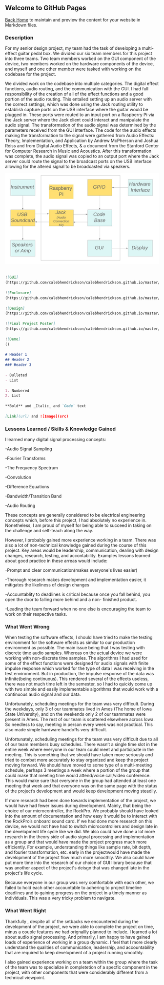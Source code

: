 ## Welcome to GitHub Pages

[Back Home](README.md) to maintain and preview the content for your website in Markdown files.



### Description

For my senior design project, my team had the task of developing a multi-effect guitar pedal box. We divided our six team members for this project into three teams. Two team members worked on the GUI component of the device, two members worked on the hardware components of the device, and myself and one other member were tasked with working on the codebase for the project. 

We divided work on the codebase into multiple categories. The digital effect functions, audio routing, and the communication with the GUI. I had full responsibility of the creation of all of the effect functions and a good portion of the audio routing. This entailed setting up an audio server with the correct settings, which was done using the Jack routing utility to establish capture ports on the USB interface where the guitar would be plugged in. These ports were routed to an input port on a Raspberry Pi via the Jack server where the Jack client could interact and manipulate the audio signal. The transformation of the audio signal was determined by the parameters received from the GUI interface. The code for the audio effects making the transformation to the signal were gathered from Audio Effects: Theory, Implementation, and Application by Andrew McPherson and Joshua Reiss and from Digital Audio Effects, & a document from the Stanford Center for Computer Research in Music and Acoustics. After this transformation was complete, the audio signal was copied to an output port where the Jack server could route the signal to the broadcast ports on the USB interface allowing  for the altered signal to be broadcasted via speakers.

![](SeniorDesignPics/blockdiagram.jpg)

```markdown

![GUI]
(https://github.com/calebhendrickson/calebhendrickson.github.io/master/gui.png)

![Enclosure]
(https://github.com/calebhendrickson/calebhendrickson.github.io/master/enclosure.png)

![Design]
(https://github.com/calebhendrickson/calebhendrickson.github.io/master/Design.PNG)

![Final Project Poster]
(https://github.com/calebhendrickson/calebhendrickson.github.io/master/Project Poster.pdf)

![Demo]
()

# Header 1
## Header 2
### Header 3

- Bulleted
- List

1. Numbered
2. List

**Bold** and _Italic_ and `Code` text

[Link](url) and ![Image](src)
```


### Lessons Learned / Skills & Knowledge Gained

I learned many digital signal processing concepts:

  -Audio Signal Sampling

  -Fourier Transforms

  -The Frequency Spectrum

  -Convolution

  -Difference Equations

  -Bandwidth/Transition Band

  -Audio Routing

These concepts are generally considered to be electrical engineering concepts which, before this project, I had absolutely no experience in. Nonetheless, I am proud of myself for being able to succeed in taking on the challenge and self-teach along the way.

However, I probably gained more experience working in a team. There was also a lot of non-technical knowledge gained during the course of this project. Key areas would be leadership, communication, dealing with design changes, research, testing, and accontability. Examples lessons learned about good practice in these arreas would include:  

  -Prompt and clear communication(makes everyone's lives easier)

  -Thorough research makes development and implementation easier, it mitigates the 	likeliness of design changes

  -Accountablity to deadlines is critical because once you fall behind, you open the 	door to falling more behind and a non-       finished product.

  -Leading the team forward when no one else is encouraging the team to work on 	their respective tasks.




### What Went Wrong

When testing the software effects, I should have tried to make the testing environment for the software effects as similar to our production environment as possible. The main issue being that I was testing with discrete time audio samples. Whereas on the actual device we were working with non-discrete time samples. The algorithms I had used for some of the effect functions were designed for audio signals with finite impulse response which worked for the type of data I was receiving in the test environment. But in production, the impulse response of the data was infinite(being continuous). This rendered several of the effects useless, there was not much time left in the semester, so I had to quickly come up with two simple and easily implementable algorithms that would work with a continuous audio signal and our data. 

Unfortunately, scheduling meetings for the team was very difficult. During the weekdays, only 3 of our teammates lived in Ames (The home of Iowa State University), and on the weekends only 2 of our teammates were present in Ames. The rest of our team is scattered elsewhere across Iowa. So needless to say, meeting in person every week was not practical. This also made simple hardware handoffs very difficult.

Unfortunately, scheduling meetings for the team was very difficult due to all of our team members busy schedules. There wasn’t a single time slot in the entire week where everyone in our team could meet and participate in the meeting. This is something that we should have taken more seriously and tried to combat more accurately to stay organized and keep the project moving forward. We should have moved to some type of a multi-meeting schedule, perhaps 3 meetings a week where a portion of the group that could make that meeting time would attend/voice call/video conference. This would make sure that everyone in the group had attended at least one meeting that week and that everyone was on the same page with the status of the project’s development and would keep development moving steadily.

If more research had been done towards implementation of the project,  we would have had fewer issues during development. Mainly, that being the choice of our microcontroller, the RockPro. We probably should have looked into the amount of documentation and how easy it would be to interact with the RockPro’s onboard sound card. If we had done more research on this device, we would not have had to switch microcontrollers and design late in the development life cycle like we did. We also could have done a lot more research in the theory side of audio signal processing and implementation as a group and that would have made the project progress much more efficiently. For example, understanding things like sample rate, bit depth, and fourier transformation, etc. early in the projectwould have made the development of the project flow much more smoothly. We also could have put more time into the research of our choice of GUI library because that was another aspect of the project's deisgn that was changed late in the project's life cycle.

Because everyone in our group was very comfortable with each other, we failed to hold each other accountable to adhering to project timeline deadlines and to gaining progress on the project in a timely manner as individuals. This was a very tricky problem to navigate.


### What Went Right

Thankfully , despite all of the setbacks we encountered during the development of the project, we were able to complete the project on time, minus a couple features we had orignallly planned to include. I learned a lot about audio signal processing. And primarily, I am happy to have gained loads of experience of working in a group dynamic. I feel that I more clearly understand the qualities of communication, leadership, and accountability that are required to keep development of a project running smoothly.

I also gained experience working on a team within the group where the task of the team was to specialize in completetion of  a specfic component in the project, with other components that were considerably different from a technical viewpoint. 
